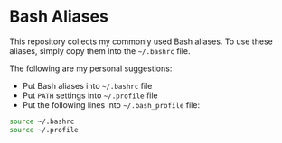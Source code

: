 # Bash Aliases

This repository collects my commonly used Bash aliases. To use these aliases, simply copy them into the `~/.bashrc` file.

The following are my personal suggestions:
- Put Bash aliases into `~/.bashrc` file
- Put `PATH` settings into `~/.profile` file
- Put the following lines into `~/.bash_profile` file:
```bash
source ~/.bashrc
source ~/.profile
```
